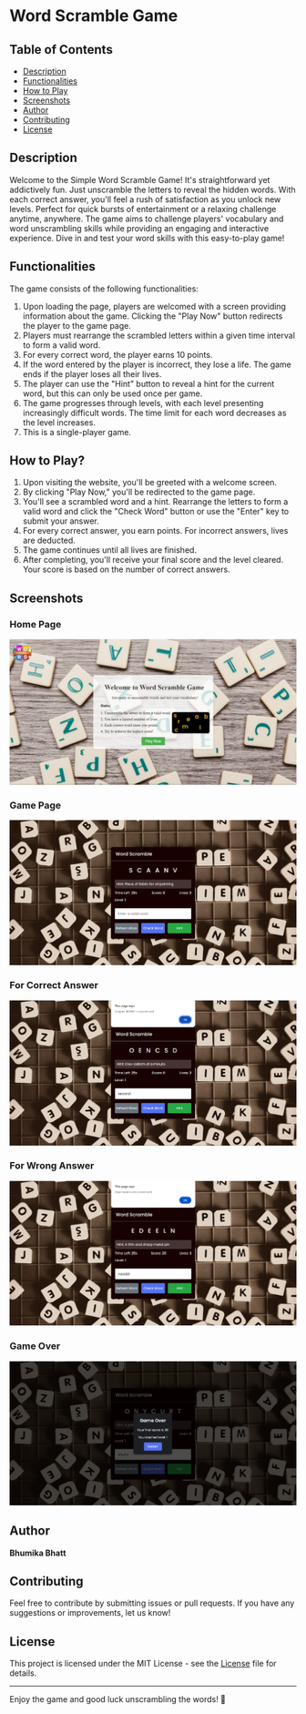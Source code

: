 # **Word Scramble Game**

## Table of Contents
- [Description](#description)
- [Functionalities](#functionalities)
- [How to Play](#how-to-play)
- [Screenshots](#screenshots)
- [Author](#author)
- [Contributing](#contributing)
- [License](#license)

## Description

Welcome to the Simple Word Scramble Game! It's straightforward yet addictively fun. Just unscramble the letters to reveal the hidden words. With each correct answer, you'll feel a rush of satisfaction as you unlock new levels. Perfect for quick bursts of entertainment or a relaxing challenge anytime, anywhere. The game aims to challenge players' vocabulary and word unscrambling skills while providing an engaging and interactive experience. Dive in and test your word skills with this easy-to-play game!

## Functionalities

The game consists of the following functionalities:

1. Upon loading the page, players are welcomed with a screen providing information about the game. Clicking the "Play Now" button redirects the player to the game page.
2. Players must rearrange the scrambled letters within a given time interval to form a valid word.
3. For every correct word, the player earns 10 points.
4. If the word entered by the player is incorrect, they lose a life. The game ends if the player loses all their lives.
5. The player can use the "Hint" button to reveal a hint for the current word, but this can only be used once per game.
6. The game progresses through levels, with each level presenting increasingly difficult words. The time limit for each word decreases as the level increases.
7. This is a single-player game.

## How to Play? 

1. Upon visiting the website, you'll be greeted with a welcome screen.
2. By clicking "Play Now," you'll be redirected to the game page.
3. You'll see a scrambled word and a hint. Rearrange the letters to form a valid word and click the "Check Word" button or use the "Enter" key to submit your answer.
4. For every correct answer, you earn points. For incorrect answers, lives are deducted.
5. The game continues until all lives are finished.
6. After completing, you'll receive your final score and the level cleared. Your score is based on the number of correct answers.

## Screenshots

### Home Page
![Home Page](assets/1.png)

### Game Page
![Game Page](assets/2.png)

### For Correct Answer
![Correct Answer](assets/3.png)

### For Wrong Answer
![Wrong Answer](assets/4.png)

### Game Over
![Game Over](assets/5.png)

## Author

**Bhumika Bhatt**

## Contributing

Feel free to contribute by submitting issues or pull requests. If you have any suggestions or improvements, let us know!

## License

This project is licensed under the MIT License - see the [License](https://opensource.org/licenses/MIT) file for details.

---

Enjoy the game and good luck unscrambling the words! 🎉
